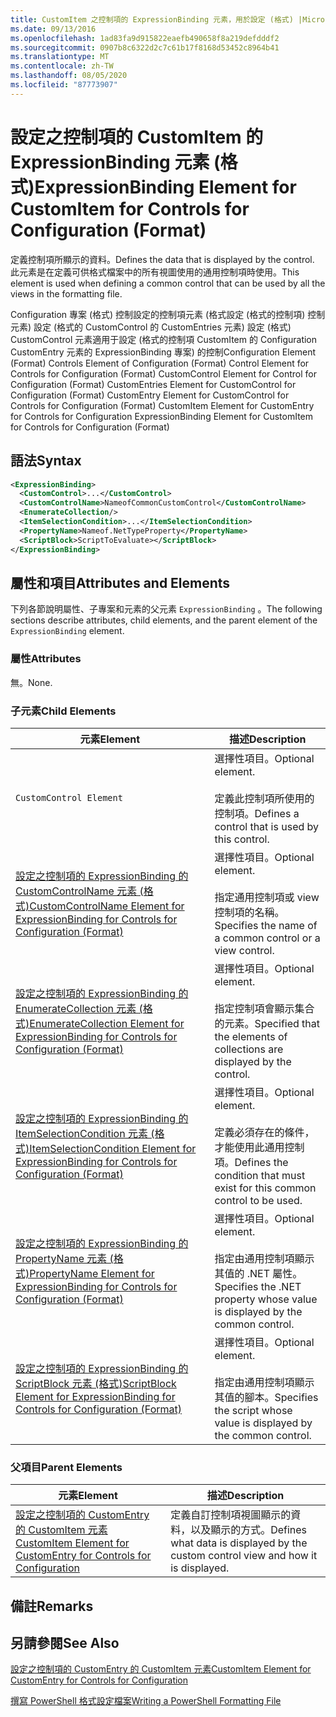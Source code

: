```yaml
---
title: CustomItem 之控制項的 ExpressionBinding 元素，用於設定 (格式) |Microsoft Docs
ms.date: 09/13/2016
ms.openlocfilehash: 1ad83fa9d915822eaefb490658f8a219defdddf2
ms.sourcegitcommit: 0907b8c6322d2c7c61b17f8168d53452c8964b41
ms.translationtype: MT
ms.contentlocale: zh-TW
ms.lasthandoff: 08/05/2020
ms.locfileid: "87773907"
---
```

# <a name="expressionbinding-element-for-customitem-for-controls-for-configuration-format"></a><span data-ttu-id="8785d-102">設定之控制項的 CustomItem 的 ExpressionBinding 元素 (格式)</span><span class="sxs-lookup"><span data-stu-id="8785d-102">ExpressionBinding Element for CustomItem for Controls for Configuration (Format)</span></span>

<span data-ttu-id="8785d-103">定義控制項所顯示的資料。</span><span class="sxs-lookup"><span data-stu-id="8785d-103">Defines the data that is displayed by the control.</span></span> <span data-ttu-id="8785d-104">此元素是在定義可供格式檔案中的所有視圖使用的通用控制項時使用。</span><span class="sxs-lookup"><span data-stu-id="8785d-104">This element is used when defining a common control that can be used by all the views in the formatting file.</span></span>

<span data-ttu-id="8785d-105">Configuration 專案 (格式) 控制設定的控制項元素 (格式設定 (格式的控制項) 控制元素) 設定 (格式的 CustomControl 的 CustomEntries 元素) 設定 (格式) CustomControl 元素適用于設定 (格式的控制項 CustomItem 的 Configuration CustomEntry 元素的 ExpressionBinding 專案) 的控制</span><span class="sxs-lookup"><span data-stu-id="8785d-105">Configuration Element (Format) Controls Element of Configuration (Format) Control Element for Controls for Configuration (Format) CustomControl Element for Control for Configuration (Format) CustomEntries Element for CustomControl for Configuration (Format) CustomEntry Element for CustomControl for Controls for Configuration (Format) CustomItem Element for CustomEntry for Controls for Configuration ExpressionBinding Element for CustomItem for Controls for Configuration (Format)</span></span>

## <a name="syntax"></a><span data-ttu-id="8785d-106">語法</span><span class="sxs-lookup"><span data-stu-id="8785d-106">Syntax</span></span>

```xml
<ExpressionBinding>
  <CustomControl>...</CustomControl>
  <CustomControlName>NameofCommonCustomControl</CustomControlName>
  <EnumerateCollection/>
  <ItemSelectionCondition>...</ItemSelectionCondition>
  <PropertyName>Nameof.NetTypeProperty</PropertyName>
  <ScriptBlock>ScriptToEvaluate></ScriptBlock>
</ExpressionBinding>
```

## <a name="attributes-and-elements"></a><span data-ttu-id="8785d-107">屬性和項目</span><span class="sxs-lookup"><span data-stu-id="8785d-107">Attributes and Elements</span></span>

<span data-ttu-id="8785d-108">下列各節說明屬性、子專案和元素的父元素 `ExpressionBinding` 。</span><span class="sxs-lookup"><span data-stu-id="8785d-108">The following sections describe attributes, child elements, and the parent element of the `ExpressionBinding` element.</span></span>

### <a name="attributes"></a><span data-ttu-id="8785d-109">屬性</span><span class="sxs-lookup"><span data-stu-id="8785d-109">Attributes</span></span>

<span data-ttu-id="8785d-110">無。</span><span class="sxs-lookup"><span data-stu-id="8785d-110">None.</span></span>

### <a name="child-elements"></a><span data-ttu-id="8785d-111">子元素</span><span class="sxs-lookup"><span data-stu-id="8785d-111">Child Elements</span></span>

|<span data-ttu-id="8785d-112">元素</span><span class="sxs-lookup"><span data-stu-id="8785d-112">Element</span></span>|<span data-ttu-id="8785d-113">描述</span><span class="sxs-lookup"><span data-stu-id="8785d-113">Description</span></span>|
|-------------|-----------------|
|`CustomControl Element`|<span data-ttu-id="8785d-114">選擇性項目。</span><span class="sxs-lookup"><span data-stu-id="8785d-114">Optional element.</span></span><br /><br /> <span data-ttu-id="8785d-115">定義此控制項所使用的控制項。</span><span class="sxs-lookup"><span data-stu-id="8785d-115">Defines a control that is used by this control.</span></span>|
|[<span data-ttu-id="8785d-116">設定之控制項的 ExpressionBinding 的 CustomControlName 元素 (格式)</span><span class="sxs-lookup"><span data-stu-id="8785d-116">CustomControlName Element for ExpressionBinding for Controls for Configuration (Format)</span></span>](./customcontrolname-element-for-expressionbinding-for-controls-for-configuration-format.md)|<span data-ttu-id="8785d-117">選擇性項目。</span><span class="sxs-lookup"><span data-stu-id="8785d-117">Optional element.</span></span><br /><br /> <span data-ttu-id="8785d-118">指定通用控制項或 view 控制項的名稱。</span><span class="sxs-lookup"><span data-stu-id="8785d-118">Specifies the name of a common control or a view control.</span></span>|
|[<span data-ttu-id="8785d-119">設定之控制項的 ExpressionBinding 的 EnumerateCollection 元素 (格式)</span><span class="sxs-lookup"><span data-stu-id="8785d-119">EnumerateCollection Element for ExpressionBinding for Controls for Configuration (Format)</span></span>](./enumeratecollection-element-for-expressionbinding-for-controls-for-configuration-format.md)|<span data-ttu-id="8785d-120">選擇性項目。</span><span class="sxs-lookup"><span data-stu-id="8785d-120">Optional element.</span></span><br /><br /> <span data-ttu-id="8785d-121">指定控制項會顯示集合的元素。</span><span class="sxs-lookup"><span data-stu-id="8785d-121">Specified that the elements of collections are displayed by the control.</span></span>|
|[<span data-ttu-id="8785d-122">設定之控制項的 ExpressionBinding 的 ItemSelectionCondition 元素 (格式)</span><span class="sxs-lookup"><span data-stu-id="8785d-122">ItemSelectionCondition Element for ExpressionBinding for Controls for Configuration (Format)</span></span>](./itemselectioncondition-element-for-expressionbinding-for-controls-for-configuration-format.md)|<span data-ttu-id="8785d-123">選擇性項目。</span><span class="sxs-lookup"><span data-stu-id="8785d-123">Optional element.</span></span><br /><br /> <span data-ttu-id="8785d-124">定義必須存在的條件，才能使用此通用控制項。</span><span class="sxs-lookup"><span data-stu-id="8785d-124">Defines the condition that must exist for this common control to be used.</span></span>|
|[<span data-ttu-id="8785d-125">設定之控制項的 ExpressionBinding 的 PropertyName 元素 (格式)</span><span class="sxs-lookup"><span data-stu-id="8785d-125">PropertyName Element for ExpressionBinding for Controls for Configuration (Format)</span></span>](./propertyname-element-for-expressionbinding-for-controls-for-configuration-format.md)|<span data-ttu-id="8785d-126">選擇性項目。</span><span class="sxs-lookup"><span data-stu-id="8785d-126">Optional element.</span></span><br /><br /> <span data-ttu-id="8785d-127">指定由通用控制項顯示其值的 .NET 屬性。</span><span class="sxs-lookup"><span data-stu-id="8785d-127">Specifies the .NET property whose value is displayed by the common control.</span></span>|
|[<span data-ttu-id="8785d-128">設定之控制項的 ExpressionBinding 的 ScriptBlock 元素 (格式)</span><span class="sxs-lookup"><span data-stu-id="8785d-128">ScriptBlock Element for ExpressionBinding for Controls for Configuration (Format)</span></span>](./scriptblock-element-for-expressionbinding-for-controls-for-configuration-format.md)|<span data-ttu-id="8785d-129">選擇性項目。</span><span class="sxs-lookup"><span data-stu-id="8785d-129">Optional element.</span></span><br /><br /> <span data-ttu-id="8785d-130">指定由通用控制項顯示其值的腳本。</span><span class="sxs-lookup"><span data-stu-id="8785d-130">Specifies the script whose value is displayed by the common control.</span></span>|

### <a name="parent-elements"></a><span data-ttu-id="8785d-131">父項目</span><span class="sxs-lookup"><span data-stu-id="8785d-131">Parent Elements</span></span>

|<span data-ttu-id="8785d-132">元素</span><span class="sxs-lookup"><span data-stu-id="8785d-132">Element</span></span>|<span data-ttu-id="8785d-133">描述</span><span class="sxs-lookup"><span data-stu-id="8785d-133">Description</span></span>|
|-------------|-----------------|
|[<span data-ttu-id="8785d-134">設定之控制項的 CustomEntry 的 CustomItem 元素</span><span class="sxs-lookup"><span data-stu-id="8785d-134">CustomItem Element for CustomEntry for Controls for Configuration</span></span>](./customitem-element-for-customentry-for-controls-for-configuration-format.md)|<span data-ttu-id="8785d-135">定義自訂控制項視圖顯示的資料，以及顯示的方式。</span><span class="sxs-lookup"><span data-stu-id="8785d-135">Defines what data is displayed by the custom control view and how it is displayed.</span></span>|

## <a name="remarks"></a><span data-ttu-id="8785d-136">備註</span><span class="sxs-lookup"><span data-stu-id="8785d-136">Remarks</span></span>

## <a name="see-also"></a><span data-ttu-id="8785d-137">另請參閱</span><span class="sxs-lookup"><span data-stu-id="8785d-137">See Also</span></span>

[<span data-ttu-id="8785d-138">設定之控制項的 CustomEntry 的 CustomItem 元素</span><span class="sxs-lookup"><span data-stu-id="8785d-138">CustomItem Element for CustomEntry for Controls for Configuration</span></span>](./customitem-element-for-customentry-for-controls-for-configuration-format.md)

[<span data-ttu-id="8785d-139">撰寫 PowerShell 格式設定檔案</span><span class="sxs-lookup"><span data-stu-id="8785d-139">Writing a PowerShell Formatting File</span></span>](./writing-a-powershell-formatting-file.md)
